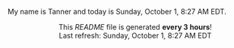 My name is Tanner and today is Sunday, October 1, 8:27 AM EDT.

<p align="center">This <i>README</i> file is generated <b>every 3 hours</b>!</br>Last refresh: Sunday, October 1, 8:27 AM EDT<br /></p>
